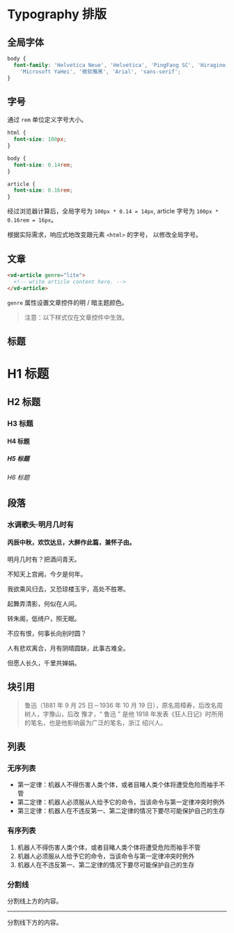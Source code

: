 # Typography 排版

## 全局字体

```css
body {
  font-family: 'Helvetica Neue', 'Helvetica', 'PingFang SC', 'Hiragino Sans GB',
    'Microsoft YaHei', '微软雅黑', 'Arial', 'sans-serif';
}
```

## 字号

通过 `rem` 单位定义字号大小。

```scss
html {
  font-size: 100px;
}

body {
  font-size: 0.14rem;
}

article {
  font-size: 0.16rem;
}
```

经过浏览器计算后，全局字号为 `100px * 0.14 = 14px`, article 字号为 `100px * 0.16rem =
16px`。

根据实际需求，响应式地改变跟元素 `<html>` 的字号， 以修改全局字号。

## 文章

```html
<vd-article genre="lite">
  <!-- write article content here. -->
</vd-article>
```

`genre` 属性设置文章控件的明 / 暗主题颜色。

> 注意：以下样式仅在文章控件中生效。

## 标题

<example-board>
<h1>H1 标题</h1>
<h2>H2 标题</h2>
<h3>H3 标题</h3>
<h4>H4 标题</h4>
<h5>H5 标题</h5>
<h6>H6 标题</h6>
</example-board>

## 段落

<example-board>
<h3>水调歌头·明月几时有</h3>
<h4>丙辰中秋，欢饮达旦，大醉作此篇，兼怀子由。</h4>
<p>明月几时有？把酒问青天。</p>
<p>不知天上宫阙，今夕是何年。</p>
<p>我欲乘风归去，又恐琼楼玉宇，高处不胜寒。</p>
<p>起舞弄清影，何似在人间。</p>
<p>转朱阁，低绮户，照无眠。</p>
<p>不应有恨，何事长向别时圆？</p>
<p>人有悲欢离合，月有阴晴圆缺，此事古难全。</p>
<p>但愿人长久，千里共婵娟。</p>
</example-board>

## 块引用

> 鲁迅（1881 年 9 月 25 日－1936 年 10 月 19 日），原名周樟寿，后改名周树人，字豫山，后改
> 豫才，“ 鲁迅 ” 是他 1918 年发表《狂人日记》时所用的笔名，也是他影响最为广泛的笔名，浙江
> 绍兴人。

## 列表

### 无序列表

* 第一定律：机器人不得伤害人类个体，或者目睹人类个体将遭受危险而袖手不管
* 第二定律：机器人必须服从人给予它的命令，当该命令与第一定律冲突时例外
* 第三定律：机器人在不违反第一、第二定律的情况下要尽可能保护自己的生存

### 有序列表

1. 机器人不得伤害人类个体，或者目睹人类个体将遭受危险而袖手不管
1. 机器人必须服从人给予它的命令，当该命令与第一定律冲突时例外
1. 机器人在不违反第一、第二定律的情况下要尽可能保护自己的生存

### 分割线

分割线上方的内容。

---

分割线下方的内容。
